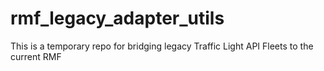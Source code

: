 # rmf_legacy_adapter_utils
This is a temporary repo for bridging legacy Traffic Light API Fleets to the current RMF
